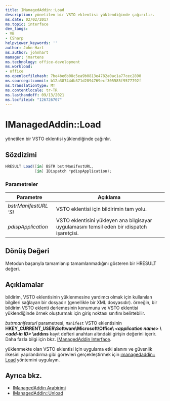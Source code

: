 ```yaml
---
title: IManagedAddin::Load
description: yönetilen bir VSTO eklentisi yüklendiğinde çağırılır.
ms.date: 02/02/2017
ms.topic: interface
dev_langs:
- VB
- CSharp
helpviewer_keywords: ''
author: John-Hart
ms.author: johnhart
manager: jmartens
ms.technology: office-development
ms.workload:
- office
ms.openlocfilehash: 7be4be6b08c5ea9b0813e4782a0ac1a77cec2890
ms.sourcegitcommit: b12a38744db371d2894769ecf305585f9577792f
ms.translationtype: MT
ms.contentlocale: tr-TR
ms.lasthandoff: 09/13/2021
ms.locfileid: "126726707"
---
```

# <a name="imanagedaddinload"></a>IManagedAddin::Load
  yönetilen bir VSTO eklentisi yüklendiğinde çağırılır.

## <a name="syntax"></a>Sözdizimi

```csharp
HRESULT Load([in] BSTR bstrManifestURL,
             [in] IDispatch *pdispApplication);
```

### <a name="parameters"></a>Parametreler

|Parametre|Açıklama|
|---------------|-----------------|
|*bstrManifestURL 'Si*|VSTO eklentisi için bildirimin tam yolu.|
|*pdispApplication*|VSTO eklentisini yükleyen ana bilgisayar uygulamasını temsil eden bir ıdispatch işaretçisi.|

## <a name="return-value"></a>Dönüş Değeri
 Metodun başarıyla tamamlanıp tamamlanmadığını gösteren bir HRESULT değeri.

## <a name="remarks"></a>Açıklamalar
 bildirim, VSTO eklentisinin yüklenmesine yardımcı olmak için kullanılan bilgileri sağlayan bir dosyadır (genellikle bir XML dosyasıdır). örneğin, bir bildirim VSTO eklenti derlemesinin konumunu ve VSTO eklentisi yüklendiğinde örnek oluşturmak için giriş noktası sınıfını belirtebilir.

 *bstrmanifesturl* parametresi, `Manifest` VSTO eklentisinin **HKEY_CURRENT_USER\Software\Microsoft\Office\\ _\<application name>_ \\ _\<add-in ID>_ \addıns** kayıt defteri anahtarı altındaki girişin değerini içerir. Daha fazla bilgi için bkz. [IManagedAddin Interface](../vsto/imanagedaddin-interface.md).

 yüklenmekte olan VSTO eklentisi için uygulama etki alanını ve güvenlik ilkesini yapılandırma gibi görevleri gerçekleştirmek için [ımanagedaddin:: Load](../vsto/imanagedaddin-load.md) yöntemini uygulayın.

## <a name="see-also"></a>Ayrıca bkz.
- [IManagedAddin Arabirimi](../vsto/imanagedaddin-interface.md)
- [IManagedAddin::Unload](../vsto/imanagedaddin-unload.md)
